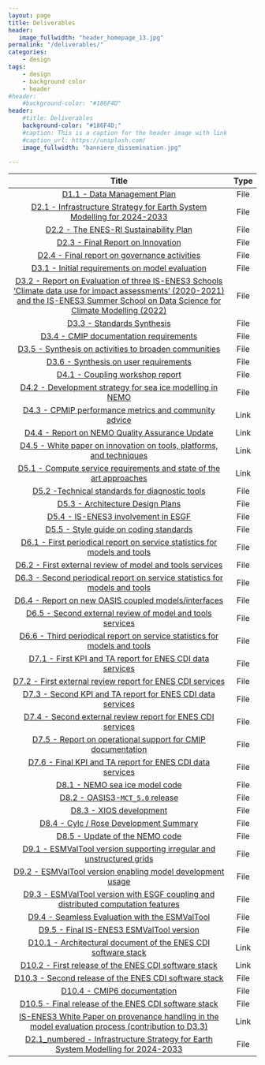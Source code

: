 ```yaml
---
layout: page
title: Deliverables
header:
   image_fullwidth: "header_homepage_13.jpg"
permalink: "/deliverables/"
categories:
    - design
tags:
    - design
    - background color
    - header
#header:
    #background-color: "#186F4D"
header:
    #title: Deliverables
    background-color: "#186F4D;"
    #caption: This is a caption for the header image with link
    #caption_url: https://unsplash.com/
    image_fullwidth: "banniere_dissemination.jpg"

---
```


Title | Type
:----:|:----:
[D1.1 - Data Management Plan](https://raw.githubusercontent.com/IS-ENES3/IS-ENES-Website/main/pdf_documents/IS-ENES3_D1.1.pdf) | File
[D2.1 - Infrastructure Strategy for Earth System Modelling for 2024-2033](https://raw.githubusercontent.com/IS-ENES3/IS-ENES-Website/main/pdf_documents/IS-ENES3_D2.1-vf.pdf) | File
[D2.2 - The ENES-RI Sustainability Plan](https://raw.githubusercontent.com/IS-ENES3/IS-ENES-Website/main/pdf_documents/IS-ENES3_D2.2_vf.pdf) | File
[D2.3 - Final Report on Innovation](https://raw.githubusercontent.com/IS-ENES3/IS-ENES-Website/main/pdf_documents/IS-ENES3_D2.3.pdf) | File
[D2.4 - Final report on governance activities](https://raw.githubusercontent.com/IS-ENES3/IS-ENES-Website/main/pdf_documents/IS-ENES3_D2.4.pdf) | File
[D3.1 - Initial requirements on model evaluation](https://raw.githubusercontent.com/IS-ENES3/IS-ENES-Website/main/pdf_documents/IS-ENES3_D3.1-vf.pdf) | File
[D3.2 - Report on Evaluation of three IS-ENES3 Schools ‘Climate data use for impact assessments’ (2020-2021) and the IS-ENES3 Summer School on Data Science for Climate Modelling (2022)](https://raw.githubusercontent.com/IS-ENES3/IS-ENES-Website/main/pdf_documents/IS-ENES3_D3.2.pdf) | File
[D3.3 - Standards Synthesis](https://raw.githubusercontent.com/IS-ENES3/IS-ENES-Website/main/pdf_documents/IS-ENES3_D3.3.pdf) | File
[D3.4 - CMIP documentation requirements](https://raw.githubusercontent.com/IS-ENES3/IS-ENES-Website/main/pdf_documents/IS-ENES3_D3.4.pdf)| File
[D3.5 - Synthesis on activities to broaden communities](https://raw.githubusercontent.com/IS-ENES3/IS-ENES-Website/main/pdf_documents/IS-ENES3_D3.5.pdf)| File
[D3.6 - Synthesis on user requirements](https://raw.githubusercontent.com/IS-ENES3/IS-ENES-Website/main/pdf_documents/IS-ENES3_D3.6.pdf)| File
[D4.1 - Coupling workshop report](https://raw.githubusercontent.com/IS-ENES3/IS-ENES-Website/main/pdf_documents/IS-ENES3_D4.1_Coupling_workshop_report.pdf) | File
[D4.2 - Development strategy for sea ice modelling in NEMO](https://raw.githubusercontent.com/IS-ENES3/IS-ENES-Website/main/pdf_documents/IS-ENES3_D4.2_Development_strategy_for_sea_ice_modelling_in_NEMO.pdf) | File
[D4.3 - CPMIP performance metrics and community advice](https://zenodo.org/record/6394049#.YkxFuzyxXkN) | Link
[D4.4 - Report on NEMO Quality Assurance Update](https://raw.githubusercontent.com/IS-ENES3/IS-ENES-Website/main/pdf_documents/IS-ENES3_D4.4.pdf) | Link
[D4.5 - White paper on innovation on tools, platforms, and techniques](https://raw.githubusercontent.com/IS-ENES3/IS-ENES-Website/main/pdf_documents/IS-ENES3_D4.5.pdf) | Link
[D5.1 - Compute service requirements and state of the art approaches](https://raw.githubusercontent.com/IS-ENES3/IS-ENES-Website/main/pdf_documents/IS-ENES3_D5.1_Compute_service_requirements_and_state_of_the_art_approaches.pdf) | Link
[D5.2 -Technical standards for diagnostic tools](https://raw.githubusercontent.com/IS-ENES3/IS-ENES-Website/main/pdf_documents/IS-ENES3_D5.2.pdf) | File
[D5.3 - Architecture Design Plans](https://raw.githubusercontent.com/IS-ENES3/IS-ENES-Website/main/pdf_documents/IS-ENES3_D5.3.pdf) | File
[D5.4 - IS-ENES3 involvement in ESGF](https://raw.githubusercontent.com/IS-ENES3/IS-ENES-Website/main/pdf_documents/IS-ENES3_D5.4_ESGF_involvement.pdf) | File
[D5.5 - Style guide on coding standards](https://raw.githubusercontent.com/IS-ENES3/IS-ENES-Website/main/pdf_documents/IS-ENES3_D5.5.pdf) | File
[D6.1 - First periodical report on service statistics for models and tools](https://raw.githubusercontent.com/IS-ENES3/IS-ENES-Website/main/pdf_documents/IS-ENES3-VA1-D6.1.pdf) | File
[D6.2 - First external review of model and tools services](https://raw.githubusercontent.com/IS-ENES3/IS-ENES-Website/main/pdf_documents/IS-ENES3-VA1-D6.2-vf.pdf) | File
[D6.3 - Second periodical report on service statistics for models and tools](https://raw.githubusercontent.com/IS-ENES3/IS-ENES-Website/main/pdf_documents/IS-ENES3_D6.3.pdf) | File
[D6.4 - Report on new OASIS coupled models/interfaces](https://raw.githubusercontent.com/IS-ENES3/IS-ENES-Website/main/pdf_documents/IS-ENES3_D6.4.pdf) | File
[D6.5 - Second external review of model and tools services](https://raw.githubusercontent.com/IS-ENES3/IS-ENES-Website/main/pdf_documents/IS-ENES3_D6.5.pdf) | File
[D6.6 - Third periodical report on service statistics for models and tools](https://raw.githubusercontent.com/IS-ENES3/IS-ENES-Website/main/pdf_documents/IS-ENES3_D6.6.pdf) | File
[D7.1 - First KPI and TA report for ENES CDI data services](https://raw.githubusercontent.com/IS-ENES3/IS-ENES-Website/main/pdf_documents/IS-ENES3_D7.1.pdf) | File
[D7.2 - First external review report for ENES CDI services](https://raw.githubusercontent.com/IS-ENES3/IS-ENES-Website/main/pdf_documents/IS-ENES3_D7.2.pdf) | File
[D7.3 - Second KPI and TA report for ENES CDI data services](https://raw.githubusercontent.com/IS-ENES3/IS-ENES-Website/main/pdf_documents/IS-ENES3-D7.3.pdf) | File
[D7.4 - Second external review report for ENES CDI services](https://raw.githubusercontent.com/IS-ENES3/IS-ENES-Website/main/pdf_documents/IS-ENES3_D7.4.pdf) | File
[D7.5 - Report on operational support for CMIP documentation](https://raw.githubusercontent.com/IS-ENES3/IS-ENES-Website/main/pdf_documents/IS-ENES3_D7.5.pdf) | File
[D7.6 - Final KPI and TA report for ENES CDI data services](https://raw.githubusercontent.com/IS-ENES3/IS-ENES-Website/main/pdf_documents/IS-ENES3_D7.6.pdf) | File
[D8.1 - NEMO sea ice model code](https://raw.githubusercontent.com/IS-ENES3/IS-ENES-Website/main/pdf_documents/IS-ENES3_D8.1_NEMO-seaice-code_Sept-2021_FINAL.pdf)| File
[D8.2 - OASIS3-`MCT_5.0` release](https://raw.githubusercontent.com/IS-ENES3/IS-ENES-Website/main/pdf_documents/IS-ENES3_D8.2.pdf) | File
[D8.3 - XIOS development](https://raw.githubusercontent.com/IS-ENES3/IS-ENES-Website/main/pdf_documents/IS-ENES3_D8.3-VF.pdf) | File
[D8.4 - Cylc / Rose Development Summary](https://raw.githubusercontent.com/IS-ENES3/IS-ENES-Website/main/pdf_documents/IS-ENES3_D8.4.pdf)| File
[D8.5 - Update of the NEMO code](https://raw.githubusercontent.com/IS-ENES3/IS-ENES-Website/main/pdf_documents/IS-ENES3_D8.5.pdf)| File
[D9.1 - ESMValTool version supporting irregular and unstructured grids](https://raw.githubusercontent.com/IS-ENES3/IS-ENES-Website/main/pdf_documents/IS-ENES3_D9.1.pdf) | File
[D9.2 - ESMValTool version enabling model development usage](https://raw.githubusercontent.com/IS-ENES3/IS-ENES-Website/main/pdf_documents/IS-ENES3_D9.2_ESMValTool_version_enabling_model_development_usage.pdf) | File
[D9.3 - ESMValTool version with ESGF coupling and distributed computation features](https://raw.githubusercontent.com/IS-ENES3/IS-ENES-Website/main/pdf_documents/ISENES3_D9.3.pdf) | File
[D9.4 - Seamless Evaluation with the ESMValTool](https://raw.githubusercontent.com/IS-ENES3/IS-ENES-Website/main/pdf_documents/IS-ENES3_D9.4.pdf) | File
[D9.5 - Final IS-ENES3 ESMValTool version](https://raw.githubusercontent.com/IS-ENES3/IS-ENES-Website/main/pdf_documents/IS-ENES3_D9.5.pdf) | File
[D10.1 - Architectural document of the ENES CDI software stack](https://zenodo.org/record/4309892#.Ykw7jDyxXkN) | Link
[D10.2 - First release of the ENES CDI software stack](https://zenodo.org/record/4450012#.YkxFyDyxXkO) | Link
[D10.3 - Second release of the ENES CDI software stack](https://raw.githubusercontent.com/IS-ENES3/IS-ENES-Website/main/pdf_documents/IS-ENES3_D10.3.pdf) | File
[D10.4 - CMIP6 documentation](https://raw.githubusercontent.com/IS-ENES3/IS-ENES-Website/main/pdf_documents/IS-ENES3_D10.4.pdf) | File
[D10.5 - Final release of the ENES CDI software stack](https://raw.githubusercontent.com/IS-ENES3/IS-ENES-Website/main/pdf_documents/IS-ENES3_D10.5.pdf) | File
[IS-ENES3 White Paper on provenance handling in the model evaluation process (contribution to D3.3)](https://zenodo.org/record/5759571#.YkxFwzyxXkN) | Link
[D2.1_numbered - Infrastructure Strategy for Earth System Modelling for 2024-2033](https://raw.githubusercontent.com/IS-ENES3/IS-ENES-Website/main/pdf_documents/IS-ENES3_D2.1_FV_numbered.pdf) | File


